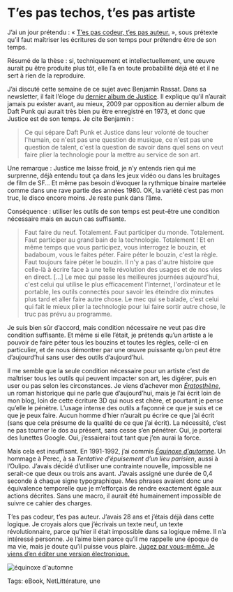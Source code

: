 # T’es pas techos, t’es pas artiste

J’ai un jour prétendu : « [T’es pas codeur, t’es pas auteur.](/2011/03/04/pas-codeur-pas-auteur/) », sous prétexte qu’il faut maîtriser les écritures de son temps pour prétendre être de son temps.

Résumé de la thèse : si, techniquement et intellectuellement, une œuvre aurait pu être produite plus tôt, elle l’a en toute probabilité déjà été et il ne sert à rien de la reproduire.

J’ai discuté cette semaine de ce sujet avec Benjamin Rassat. Dans sa newsletter, il fait l’éloge du [dernier album de Justice](http://www.deezer.com/fr/album/6537746). Il explique qu’il n’aurait jamais pu exister avant, au mieux, 2009 par opposition au dernier album de Daft Punk qui aurait très bien pu être enregistré en 1973, et donc que Justice est de son temps. Je cite Benjamin :

> Ce qui sépare Daft Punk et Justice dans leur volonté de toucher l'humain, ce n'est pas une question de musique, ce n'est pas une question de talent, c'est la question de savoir dans quel sens on veut faire plier la technologie pour la mettre au service de son art.

Une remarque : Justice me laisse froid, je n’y entends rien qui me surprenne, déjà entendu tout ça dans les jeux vidéo ou dans les bruitages de film de SF… Et même pas besoin d’évoquer la rythmique binaire martelée comme dans une rave partie des années 1980. OK, la variété c’est pas mon truc, le disco encore moins. Je reste punk dans l’âme.

Conséquence : utiliser les outils de son temps est peut-être une condition nécessaire mais en aucun cas suffisante.

> Faut faire du neuf. Totalement. Faut participer du monde. Totalement. Faut participer au grand bain de la technologie. Totalement ! Et en même temps que vous participez, vous interrogez le bouzin, et badaboum, vous le faites péter. Faire péter le bouzin, c'est la règle. Faut toujours faire péter le bouzin. Il n'y a pas d'autre histoire que celle-là à écrire face à une telle révolution des usages et de nos vies en direct. \[…\] Le mec qui passe les meilleures journées aujourd'hui, c'est celui qui utilise le plus efficacement l'Internet, l'ordinateur et le portable, les outils connectés pour savoir les éteindre dix minutes plus tard et aller faire autre chose. Le mec qui se balade, c'est celui qui fait le mieux plier la technologie pour lui faire sortir autre chose, le truc pas prévu au programme.

Je suis bien sûr d’accord, mais condition nécessaire ne veut pas dire condition suffisante. Et même si elle l’était, je prétends qu’un artiste a le pouvoir de faire péter tous les bouzins et toutes les règles, celle-ci en particulier, et de nous démontrer par une œuvre puissante qu’on peut être d’aujourd’hui sans user des outils d’aujourd’hui.

Il me semble que la seule condition nécessaire pour un artiste c’est de maîtriser tous les outils qui peuvent impacter son art, les digérer, puis en user ou pas selon les circonstances. Je viens d’achever mon [*Ératosthène*](/eratosthene/), un roman historique qui ne parle que d’aujourd’hui, mais je l’ai écrit loin de mon blog, loin de cette écriture 3D qui nous est chère, et pourtant je pense qu’elle le pénètre. L’usage intense des outils a façonné ce que je suis et ce que je peux faire. Aucun homme d’hier n’aurait pu écrire ce que j’ai écrit (sans que cela présume de la qualité de ce que j’ai écrit). La nécessité, c’est ne pas tourner le dos au présent, sans cesse s’en pénétrer. Oui, je porterai des lunettes Google. Oui, j’essaierai tout tant que j’en aurai la force.

Mais cela est insuffisant. En 1991-1992, j’ai commis [*Équinoxe d’automne*](/equinoxe-automne/). Un hommage à Perec, à sa *Tentative d’épuisement d’un lieu parisien*, aussi à l’Oulipo. J’avais décidé d’utiliser une contrainte nouvelle, impossible ne serait-ce que deux ou trois ans avant. J’avais assigné une durée de 0,4 seconde à chaque signe typographique. Mes phrases avaient donc une équivalence temporelle que je m’efforçais de rendre exactement égale aux actions décrites. Sans une macro, il aurait été humainement impossible de suivre ce cahier des charges.

T’es pas codeur, t’es pas auteur. J’avais 28 ans et j’étais déjà dans cette logique. Je croyais alors que j’écrivais un texte neuf, un texte révolutionnaire, parce qu’hier il était impossible dans sa logique même. Il n’a intéressé personne. Je l’aime bien parce qu’il me rappelle une époque de ma vie, mais je doute qu’il puisse vous plaire. [Jugez par vous-même. Je viens d’en éditer une version électronique.](https://dl.dropboxusercontent.com/u/16630632/ea.epub)

![équinoxe d'automne](https://tcrouzet.com/images_tc/2013/05/cover-500x800.jpg)



Tags: eBook, NetLittérature, une